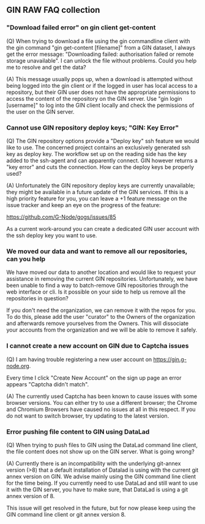 ## GIN RAW FAQ collection

### "Download failed error" on gin client get-content

(Q) When trying to download a file using the gin commandline client with the gin command "gin get-content [filename]" from a GIN dataset, I always get the error message: "Downloading failed: authorisation failed or remote storage unavailable". I can unlock the file without problems. Could you help me to resolve and get the data?

(A) This message usually pops up, when a download is attempted without being logged into
the gin client or if the logged in user has local access to a repository, but their GIN
user does not have the appropriate permissions to access the content of the repository on 
the GIN server.
Use "gin login [username]" to log into the GIN client locally and check the permissions
of the user on the GIN server.

### Cannot use GIN repository deploy keys; "GIN: Key Error"

(Q)
The GIN repository options provide a "Deploy key" ssh feature
we would like to use. The concerned project contains an exclusively 
generated ssh key as deploy key. The workflow set up on the reading 
side has the key added to the ssh-agent and can apparently connect. 
GIN however returns a "key error" and cuts the connection. How can
the deploy keys be properly used?

(A)
Unfortunately the GIN repository deploy keys are currently 
unavailable; they might be available in a future update of
the GIN services. If this is a high priority feature for
you, you can leave a +1 feature message on the issue tracker
and keep an eye on the progress of the feature:

https://github.com/G-Node/gogs/issues/85

As a current work-around you can create a dedicated GIN
user account with the ssh deploy key you want to use.


### We moved our data and want to remove all our repositories, can you help

We have moved our data to another location and would like to request your assistance in 
removing the current GIN repositories. Unfortunately, we have been unable to find a way 
to batch-remove GIN repositories through the web interface or cli.
Is it possible on your side to help us remove all the repositories in question?

If you don't need the organization, we can remove it with the repos for you.  To do this, 
please add the user "curator" to the Owners of the organization and afterwards remove 
yourselves from the Owners. This will dissociate your accounts from the organization and 
we will be able to remove it safely.


### I cannot create a new account on GIN due to Captcha issues

(Q)
I am having trouble registering a new user account on https://gin.g-node.org.

Every time I click "Create New Account" on the sign up page an error appears
"Captcha didn't match".

(A)
The currently used Captcha has been known to cause issues with some browser 
versions. You can either try to use a different browser; the Chrome 
and Chromium Browsers have caused no issues at all in this respect. If you
do not want to switch browser, try updating to the latest version.


### Error pushing file content to GIN using DataLad

(Q) When trying to push files to GIN using the DataLad command line client,
the file content does not show up on the GIN server. What is going wrong?

(A)
Currently there is an incompatibility with the underlying git-annex version (>8)
that a default installation of Datalad is using with the current git annex version
on GIN.
We advise mainly using the GIN command line client for the time being. If you
currently need to use DataLad and still want to use it with the GIN server,
you have to make sure, that DataLad is using a git annex version of 8.

This issue will get resolved in the future, but for now please keep using 
the GIN command line client or git annex version 8.
